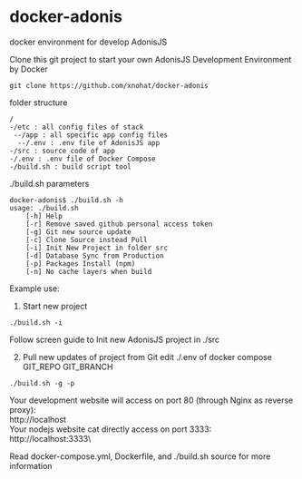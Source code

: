 # docker-adonis
docker environment for develop AdonisJS

Clone this git project to start your own AdonisJS Development Environment by Docker
```
git clone https://github.com/xnohat/docker-adonis
```

folder structure
```
/
-/etc : all config files of stack
 --/app : all specific app config files
  --/.env : .env file of AdonisJS app
-/src : source code of app
-/.env : .env file of Docker Compose
-/build.sh : build script tool
```

./build.sh parameters
```
docker-adonis$ ./build.sh -h
usage: ./build.sh
    [-h] Help
    [-r] Remove saved github personal access token
    [-g] Git new source update
    [-c] Clone Source instead Pull
    [-i] Init New Project in folder src
    [-d] Database Sync from Production
    [-p] Packages Install (npm)
    [-n] No cache layers when build
```

Example use:

1. Start new project
```
./build.sh -i
```
Follow screen guide to Init new AdonisJS project in ./src

2. Pull new updates of project from Git
edit ./.env of docker compose
GIT_REPO
GIT_BRANCH
```
./build.sh -g -p
```

Your development website will access on port 80 (through Nginx as reverse proxy):\
http://localhost\
Your nodejs website cat directly access on port 3333:\
http://localhost:3333\

Read docker-compose.yml, Dockerfile, and ./build.sh source for more information
